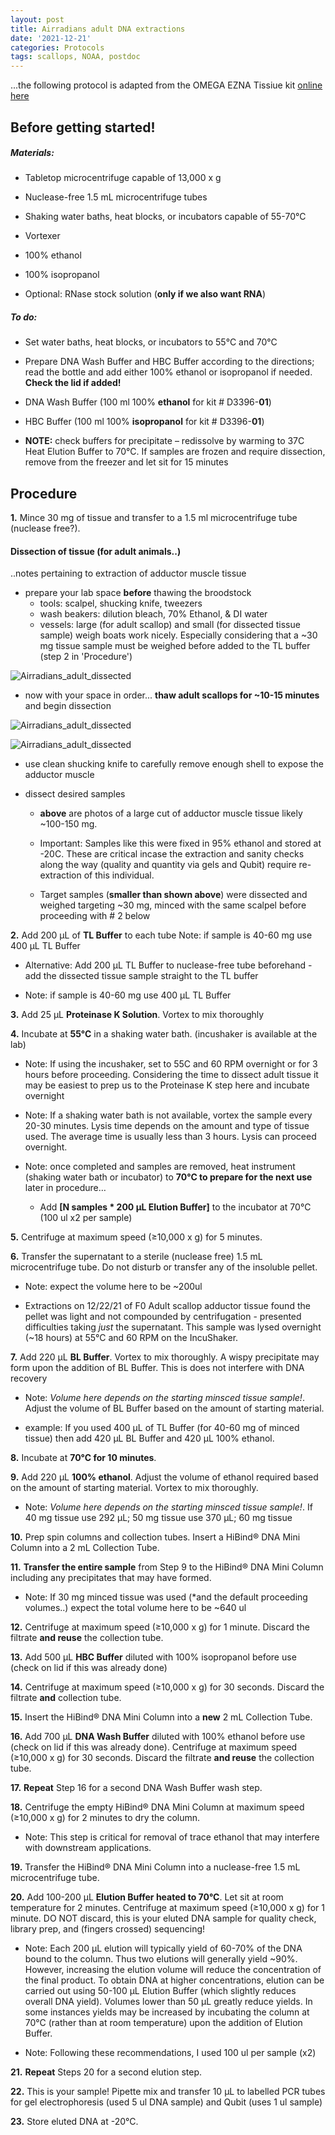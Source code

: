 ```yaml
---
layout: post
title: Airradians adult DNA extractions
date: '2021-12-21'
categories: Protocols
tags: scallops, NOAA, postdoc
---
```

...the following protocol is adapted from the OMEGA EZNA Tissiue kit [online here](https://www.omegabiotek.com/product/tissue-and-blood-kit-genomic-dna-isolation-mag-bind-hdq-96//?utm_source=google&utm_medium=ppc&utm_campaign=129226557820&utm_term=genomic%20dna%20kit&utm_content=b&gclid=Cj0KCQiAk4aOBhCTARIsAFWFP9Hk4nHWwBMEfQJn8dofM2zr4KgVOSZEOPRjmGg8QJln9ruYIzzn9aIaArqIEALw_wcB)

## Before getting started!

##### Materials:
- Tabletop microcentrifuge capable of 13,000 x g  

- Nuclease-free 1.5 mL microcentrifuge tubes

- Shaking water baths, heat blocks, or incubators capable of 55-70°C

- Vortexer

- 100% ethanol

- 100% isopropanol

- Optional: RNase stock solution (**only if we also want RNA**)

##### To do:
- Set water baths, heat blocks, or incubators to 55°C and 70°C

- Prepare DNA Wash Buffer and HBC Buffer according to the directions; read the bottle and add either 100% ethanol or isopropanol if needed. **Check the lid if added!**

- DNA Wash Buffer (100 ml 100% **ethanol** for kit # D3396-**01**)

- HBC Buffer (100 ml 100% **isopropanol** for kit # D3396-**01**)

- **NOTE:** check buffers for precipitate – redissolve by warming to 37C
Heat Elution Buffer to 70°C.
If samples are frozen and require dissection, remove from the freezer and let sit for 15 minutes







## Procedure

**1.** Mince 30 mg of tissue and transfer to a 1.5 ml microcentrifuge tube (nuclease free?).


#### Dissection of tissue (for adult animals..)

..notes pertaining to extraction of adductor muscle tissue

- prepare your lab space **before** thawing the broodstock
  - tools: scalpel, shucking knife, tweezers
  - wash beakers: dilution bleach, 70% Ethanol, & DI water
  - vessels: large (for adult scallop) and small (for dissected tissue sample) weigh boats work nicely. Especially considering that a ~30 mg tissue sample must be weighed before added to the TL buffer (step 2 in 'Procedure')

![Airradians_adult_dissected](https://samgurr.github.io/images/Airradians_adults_pre_dissection.jpg "Airradians_adult_dissected")

- now with your space in order... **thaw adult scallops for ~10-15 minutes** and begin dissection


![Airradians_adult_dissected](https://samgurr.github.io/images/Airradians_adult_dissected.jpg "Airradians_adult_dissected")

![Airradians_adult_dissected](https://samgurr.github.io/images/Airradians_adults_adductor_sample.jpg "Airradians_adult_dissected")

- use clean shucking knife to carefully remove enough shell to expose the adductor muscle

- dissect desired samples
  - **above** are photos of a large cut of adductor muscle tissue likely ~100-150 mg.
  - Important: Samples like this were fixed in 95% ethanol and stored at -20C. These are critical incase the extraction and sanity checks along the way (quality and quantity via gels and Qubit) require re-extraction of this individual.
  
  - Target samples (**smaller than shown above**) were dissected and weighed targeting ~30 mg, minced with the same scalpel before proceeding with # 2 below



**2.** Add 200 µL of **TL Buffer** to each tube
Note: if sample is 40-60 mg use 400 µL TL Buffer

- Alternative: Add 200 µL TL Buffer to nuclease-free tube beforehand - add the dissected tissue sample straight to the TL buffer

- Note: if sample is 40-60 mg use 400 µL TL Buffer


**3.** Add 25 μL **Proteinase K Solution**. Vortex to mix thoroughly

**4.** Incubate at **55°C** in a shaking water bath. (incushaker is available at the lab)

- Note: If using the incushaker, set to 55C and 60 RPM overnight or for 3 hours before proceeding. Considering the time to dissect adult tissue it may be easiest to prep us to the Proteinase K step here and incubate overnight

- Note: If a shaking water bath is not available, vortex the sample every 20-30 minutes. Lysis time depends on the amount and type of tissue used. The average time is usually less than 3 hours. Lysis can proceed overnight.

- Note: once completed and samples are removed, heat instrument (shaking water bath or incubator) to **70°C to prepare for the next use** later in procedure…

	- Add **[N samples * 200 µL Elution Buffer]** to the incubator at 70°C (100 ul x2 per sample) 

**5.** Centrifuge at maximum speed (≥10,000 x g) for 5 minutes.

**6.** Transfer the supernatant to a sterile (nuclease free) 1.5 mL microcentrifuge tube. Do not disturb or transfer any of the insoluble pellet.

- Note: expect the volume here to be ~200ul  

- Extractions on 12/22/21 of F0 Adult scallop adductor tissue found the pellet was light and not compounded by centrifugation - presented difficulties taking *just* the supernatant. 
This sample was lysed overnight (~18 hours) at 55°C and 60 RPM on the IncuShaker.  

**7.** Add 220 μL **BL Buffer**. Vortex to mix thoroughly. A wispy precipitate may form upon the addition of BL Buffer. This is does not interfere with DNA recovery

- Note: *Volume here depends on the starting minsced tissue sample!*. Adjust the volume of BL Buffer based on the amount of starting material.

- example: If you used 400 µL of TL Buffer (for 40-60 mg of minced tissue) then add 420 µL BL Buffer and 420 µL 100% ethanol.

**8.** Incubate at **70°C for 10 minutes**.

**9.** Add 220 μL **100% ethanol**. Adjust the volume of ethanol required based on the amount of starting material. Vortex to mix thoroughly.

- Note: *Volume here depends on the starting minsced tissue sample!*. If 40 mg tissue use 292 µL; 50 mg tissue use 370 µL; 60 mg tissue

**10.** Prep spin columns and collection tubes. Insert a HiBind® DNA Mini Column into a 2 mL Collection Tube.

**11.** **Transfer the entire sample** from Step 9 to the HiBind® DNA Mini Column including any precipitates that may have formed.

- Note: If 30 mg minced tissue was used (*and the default proceeding volumes..) expect the total volume here to be ~640 ul  

**12.** Centrifuge at maximum speed (≥10,000 x g) for 1 minute. Discard the filtrate **and reuse** the collection tube.

**13.** Add 500 μL **HBC Buffer** diluted with 100% isopropanol before use (check on lid if this was already done)

**14.** Centrifuge at maximum speed (≥10,000 x g) for 30 seconds. Discard the filtrate **and** collection tube.

**15.** Insert the HiBind® DNA Mini Column into a **new** 2 mL Collection Tube.

**16.** Add 700 μL **DNA Wash Buffer** diluted with 100% ethanol before use (check on lid if this was already done). Centrifuge at maximum speed (≥10,000 x g) for 30 seconds. Discard the filtrate **and reuse** the collection tube.

**17.** **Repeat** Step 16 for a second DNA Wash Buffer wash step.

**18.** Centrifuge the empty HiBind® DNA Mini Column at maximum speed (≥10,000 x g) for 2 minutes to dry the column.

- Note: This step is critical for removal of trace ethanol that may interfere with downstream applications.

**19.** Transfer the HiBind® DNA Mini Column into a nuclease-free 1.5 mL microcentrifuge tube.

**20.** Add 100-200 μL **Elution Buffer heated to 70°C**. Let sit at room temperature for 2 minutes. Centrifuge at maximum speed (≥10,000 x g) for 1 minute. DO NOT discard, this is your eluted DNA sample for quality check, library prep, and (fingers crossed) sequencing!

- Note: Each 200 μL elution will typically yield of 60-70% of the DNA bound to the column. Thus two elutions will generally yield ~90%. However, increasing the elution volume will reduce the concentration of the final product. To obtain DNA at higher concentrations, elution can be carried out using 50-100 μL Elution Buffer (which slightly reduces overall DNA yield). Volumes lower than 50 μL greatly reduce yields. In some instances yields may be increased by incubating the column at 70°C (rather than at room temperature) upon the addition of Elution Buffer.

- Note: Following these recommendations, I used 100 ul per sample (x2)  

**21.** **Repeat** Steps 20 for a second elution step.

**22.** This is your sample! Pipette mix and transfer 10 µL to labelled PCR tubes for gel electrophoresis (used 5 ul DNA sample) and Qubit (uses 1 ul sample)

**23.** Store eluted DNA at -20°C.
